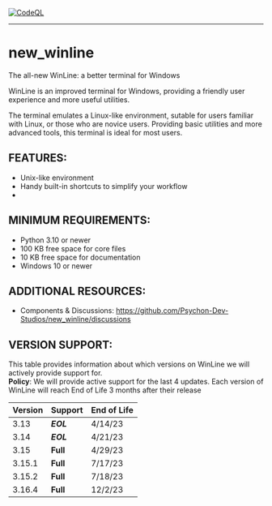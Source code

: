 [![CodeQL](https://github.com/Psychon-Dev-Studios/new_winline/actions/workflows/codeql-analysis.yml/badge.svg)](https://github.com/Psychon-Dev-Studios/new_winline/actions/workflows/codeql-analysis.yml)

***

# new_winline
The all-new WinLine: a better terminal for Windows

WinLine is an improved terminal for Windows, providing a friendly user experience and more useful utilities.

The terminal emulates a Linux-like environment, sutable for users familiar with Linux, or those who are novice users. Providing basic utilities and more advanced tools, this terminal is ideal for most users.

## FEATURES:
* Unix-like environment
* Handy built-in shortcuts to simplify your workflow
* 

## MINIMUM REQUIREMENTS:
* Python 3.10 or newer
* 100 KB free space for core files
* 10 KB free space for documentation
* Windows 10 or newer

## ADDITIONAL RESOURCES:
* Components & Discussions: https://github.com/Psychon-Dev-Studios/new_winline/discussions

## VERSION SUPPORT:
This table provides information about which versions on WinLine we will actively provide support for.\
**Policy**: We will provide active support for the last 4 updates. Each version of WinLine will reach End of Life 3 months after their release

|Version|Support|End of Life|
|-------|-------|-------|
|3.13|***EOL***|4/14/23|
|3.14|***EOL***|4/21/23|
|3.15|**Full**|4/29/23|
|3.15.1|**Full**|7/17/23|
|3.15.2|**Full**|7/18/23|
|3.16.4|**Full**|12/2/23|
